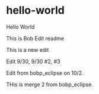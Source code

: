 # hello-world
Hello World

This is Bob
Edit readme

This is a new edit

Edit 9/30, 9/30 #2, #3

Edit from bobp_eclipse on 10/2.

THis is merge 2 from bobp_eclipse.